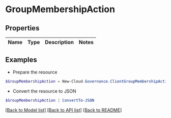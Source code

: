 # GroupMembershipAction
## Properties

Name | Type | Description | Notes
------------ | ------------- | ------------- | -------------

## Examples

- Prepare the resource
```powershell
$GroupMembershipAction = New-Cloud.Governance.ClientGroupMembershipAction 
```

- Convert the resource to JSON
```powershell
$GroupMembershipAction | ConvertTo-JSON
```

[[Back to Model list]](../README.md#documentation-for-models) [[Back to API list]](../README.md#documentation-for-api-endpoints) [[Back to README]](../README.md)

